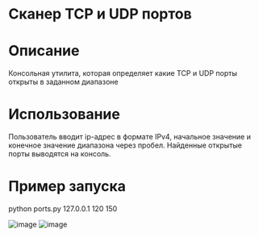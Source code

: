 # Сканер TCP и UDP портов
# Описание
Консольная утилита, которая определяет какие TCP и UDP порты открыты в заданном диапазоне
# Использование
Пользователь вводит ip-адрес в формате IPv4, начальное значение и конечное значение диапазона через пробел.
Найденные открытые порты выводятся на консоль.
# Пример запуска
python ports.py 127.0.0.1 120 150


![image](https://user-images.githubusercontent.com/71692931/163009880-761b76d5-a147-4541-a72d-507a6c522b77.png)
![image](https://user-images.githubusercontent.com/71692931/163010279-4fc99bd7-290c-4c9a-af1d-bc21e3965c6f.png)


